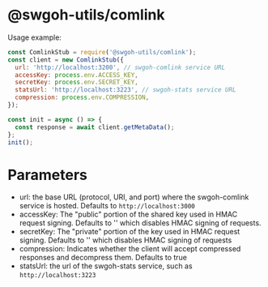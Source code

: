 # @swgoh-utils/comlink

Usage example:
```js
const ComlinkStub = require('@swgoh-utils/comlink');
const client = new ComlinkStub({
  url: 'http://localhost:3200', // swgoh-comlink service URL
  accessKey: process.env.ACCESS_KEY,
  secretKey: process.env.SECRET_KEY,
  statsUrl: 'http://localhost:3223', // swgoh-stats service URL
  compression: process.env.COMPRESSION,
});

const init = async () => {
  const response = await client.getMetaData();
};
init();
```
# Parameters

- url: the base URL (protocol, URI, and port) where the swgoh-comlink service is hosted. Defaults to `http://localhost:3000`
- accessKey: The "public" portion of the shared key used in HMAC request signing. Defaults to '' which disables HMAC signing of requests.
- secretKey: The "private" portion of the key used in HMAC request signing. Defaults to '' which disables HMAC signing of requests
- compression: Indicates whether the client will accept compressed responses and decompress them. Defaults to true
- statsUrl: the url of the swgoh-stats service, such as `http://localhost:3223`